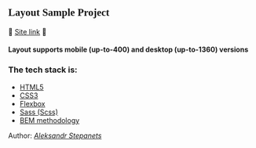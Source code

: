 

<h2 style="font-family: Cambria, Cochin, Georgia, Times, 'Times New Roman', serif;">Layout Sample Project</h2>

:gem: <a href="https://stepanetsaleksandr.github.io/Startup_Website/">Site link</a> :gem:

<h4>Layout supports mobile (up-to-400) and desktop (up-to-1360) versions</h4>


### The tech stack is: ### 
- [HTML5](https://en.wikipedia.org/wiki/HTML5)
- [CSS3](https://en.wikipedia.org/wiki/CSS)
- [Flexbox](https://en.wikipedia.org/wiki/CSS_Flexible_Box_Layout)
- [Sass (Scss)](https://sass-lang.com/)
- [BEM methodology](https://en.bem.info/methodology/)



Author: [*Aleksandr Stepanets*](https://www.linkedin.com/in/aleksandr-stepanets-84328884/)
